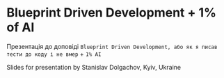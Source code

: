 # Blueprint Driven Development + 1% of AI

Презентація до доповіді `Blueprint Driven Development, або як я писав тести до коду і не вмер` + `1% AI`

Slides for presentation by Stanislav Dolgachov, Kyiv, Ukraine
